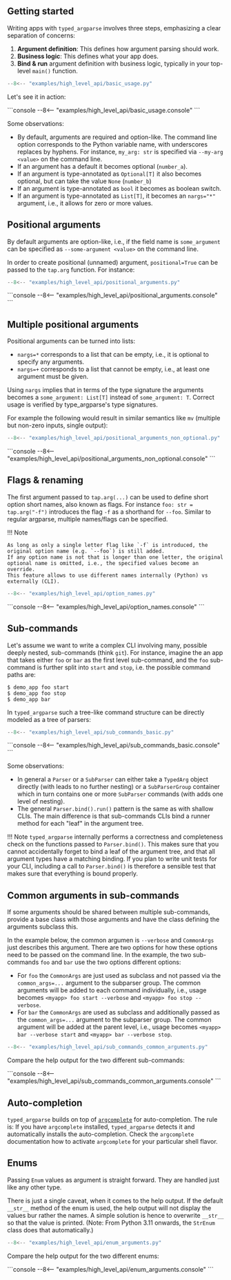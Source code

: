 ## Getting started

Writing apps with `typed_argparse` involves three steps, emphasizing a clear separation of concerns:

1. **Argument definition**: This defines how argument parsing should work.
2. **Business logic**: This defines what your app does.
3. **Bind & run** argument definition with business logic, typically in your top-level `main()` function.

```python title="basic_usage.py"
--8<-- "examples/high_level_api/basic_usage.py"
```

Let's see it in action:

<div class="termy">
```console
--8<-- "examples/high_level_api/basic_usage.console"
```
</div>

Some observations:

- By default, arguments are required and option-like.
  The command line option corresponds to the Python variable name, with underscores replaces by hyphens.
  For instance, `my_arg: str` is specified via `--my-arg <value>` on the command line.
- If an argument has a default it becomes optional (`number_a`).
- If an argument is type-annotated as `Optional[T]` it also becomes optional, but can take the value `None` (`number_b`)
- If an argument is type-annotated as `bool` it becomes as boolean switch.
- If an argument is type-annotated as `List[T]`, it becomes an `nargs="*"` argument, i.e., it allows for zero or more values.


## Positional arguments

By default arguments are option-like, i.e., if the field name is `some_argument` can be specified as `--some-argument <value>` on the command line.

In order to create positional (unnamed) argument, `positional=True` can be passed to the `tap.arg` function.
For instance:

```python title="positional_arguments.py"
--8<-- "examples/high_level_api/positional_arguments.py"
```

<div class="termy">
```console
--8<-- "examples/high_level_api/positional_arguments.console"
```
</div>


## Multiple positional arguments

Positional arguments can be turned into lists:

- `nargs=*` corresponds to a list that can be empty, i.e., it is optional to specify any arguments.
- `nargs=+` corresponds to a list that cannot be empty, i.e., at least one argument must be given.

Using `nargs` implies that in terms of the type signature the arguments becomes a `some_argument: List[T]` instead of `some_argument: T`.
Correct usage is verified by type_argparse's type signatures.

For example the following would result in similar semantics like `mv` (multiple but non-zero inputs, single output):

```python title="positional_arguments.py"
--8<-- "examples/high_level_api/positional_arguments_non_optional.py"
```

<div class="termy">
```console
--8<-- "examples/high_level_api/positional_arguments_non_optional.console"
```

</div>


## Flags & renaming

The first argument passed to `tap.arg(...)` can be used to define short option short names, also known as flags.
For instance `foo: str = tap.arg("-f")` introduces the flag `-f` as a shorthand for `--foo`.
Similar to regular argparse, multiple names/flags can be specified.

!!! Note

    As long as only a single letter flag like `-f` is introduced, the original option name (e.g. `--foo`) is still added.
    If any option name is not that is longer than one letter, the original optional name is omitted, i.e., the specified values become an override.
    This feature allows to use different names internally (Python) vs externally (CLI).

```python title="option_names.py"
--8<-- "examples/high_level_api/option_names.py"
```

<div class="termy">
```console
--8<-- "examples/high_level_api/option_names.console"
```
</div>


## Sub-commands

Let's assume we want to write a complex CLI involving many, possible deeply nested, sub-commands (think `git`).
For instance, imagine the an app that takes either `foo` or `bar` as the first level sub-command, and the `foo` sub-command is further split into `start` and `stop`, i.e. the possible command paths are:

```console
$ demo_app foo start
$ demo_app foo stop
$ demo_app bar
```

In `typed_argparse` such a tree-like command structure can be directly modeled as a tree of parsers:

```python title="sub_commands_basic.py"
--8<-- "examples/high_level_api/sub_commands_basic.py"
```

<div class="termy">
```console
--8<-- "examples/high_level_api/sub_commands_basic.console"
```
</div>

Some observations:

- In general a `Parser` or a `SubParser` can either take a `TypedArg` object directly (with leads to no further nesting)
  or a `SubParserGroup` container which in turn contains one or more `SubParser` commands (with adds one level of nesting).
- The general `Parser.bind().run()` pattern is the same as with shallow CLIs.
  The main difference is that sub-commands CLIs bind a runner method for each "leaf" in the argument tree.

!!! Note
    `typed_argparse` internally performs a correctness and completeness check on the functions passed to `Parser.bind()`.
    This makes sure that you cannot accidentally forget to bind a leaf of the argument tree,
    and that all argument types have a matching binding.
    If you plan to write unit tests for your CLI, including a call to `Parser.bind()` is therefore a sensible test that makes sure that everything is bound properly.


## Common arguments in sub-commands

If some arguments should be shared between multiple sub-commands, provide a base class with those arguments and have the class defining the arguments subclass this.

In the example below, the common argumen is `--verbose` and `CommonArgs` just describes this argument.
There are two options for how these options need to be passed on the command line.
In the example, the two sub-commands `foo` and `bar` use the two options different options:

- For `foo` the `CommonArgs` are just used as subclass and not passed via the `common_args=...` argument to the subparser group.
  The common arguments will be added to each command individually, i.e., usage becomes `<myapp> foo start --verbose` and `<myapp> foo stop --verbose`.
- For `bar` the `CommonArgs` are used as subclass and additionally passed as the `common_args=...` argument to the subparser group.
  The common argument will be added at the parent level, i.e., usage becomes `<myapp> bar --verbose start` and `<myapp> bar --verbose stop`.


```python title="sub_commands_common_arguments.py"
--8<-- "examples/high_level_api/sub_commands_common_arguments.py"
```

Compare the help output for the two different sub-commands:

<div class="termy">
```console
--8<-- "examples/high_level_api/sub_commands_common_arguments.console"
```
</div>


## Auto-completion

`typed_argparse` builds on top of [`argcomplete`](https://github.com/kislyuk/argcomplete) for auto-completion.
The rule is: If you have `argcomplete` installed, `typed_argparse` detects it and automatically installs the auto-completion.
Check the `argcomplete` documentation how to activate `argcomplete` for your particular shell flavor.


## Enums

Passing `Enum` values as argument is straight forward.
They are handled just like any other type.

There is just a single caveat, when it comes to the help output.
If the default `__str__` method of the enum is used, the help output will not display the values bur rather the names.
A simple solution is hence to overwrite `__str__` so that the value is printed.
(Note: From Python 3.11 onwards, the `StrEnum` class does that automatically.)


```python title="enum_arguments.py"
--8<-- "examples/high_level_api/enum_arguments.py"
```

Compare the help output for the two different enums:

<div class="termy">
```console
--8<-- "examples/high_level_api/enum_arguments.console"
```
</div>